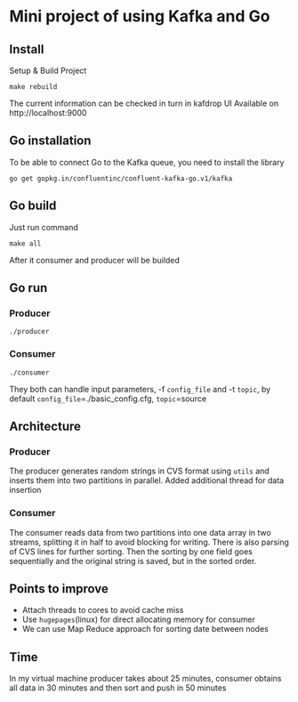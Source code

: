 # Mini project of using Kafka and Go

## Install


Setup & Build Project 

```
make rebuild
```
The current information can be checked in turn in kafdrop
UI Available on http://localhost:9000

## Go installation

To be able to connect Go to the Kafka queue, you need to install the library
```
go get gopkg.in/confluentinc/confluent-kafka-go.v1/kafka
```

## Go build

Just run command

```
make all
```
After it consumer and producer will be builded

## Go run
### Producer
```
./producer
```
### Consumer
```
./consumer
```
They both can handle input parameters, -f `config_file` and -t `topic`, by default `config_file`=./basic_config.cfg, `topic`=source

## Architecture
### Producer
The producer generates random strings in CVS format using `utils` and inserts them into two partitions in parallel. Added additional thread for data insertion

### Consumer
The consumer reads data from two partitions into one data array in two streams, splitting it in half to avoid blocking for writing. There is also parsing of CVS lines for further sorting. Then the sorting by one field goes sequentially and the original string is saved, but in the sorted order.

## Points to improve
 * Attach threads to cores to avoid cache miss
 * Use `hugepages`(linux) for direct allocating memory for consumer
 * We can use  Map Reduce approach for sorting date between nodes
 
## Time
In my virtual machine producer takes about 25 minutes, consumer obtains all data in 30 minutes and then sort and push in 50 minutes


